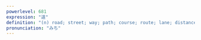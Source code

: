 ```yaml
---
powerlevel: 681
expression: "道"
definition: "(n) road; street; way; path; course; route; lane; distance; ways (e.g. \"a long ways\"); the way (of proper conduct, etc.); one's way; morals; teachings (esp. Confucian or Buddhist); (P)"
pronunciation: "みち"
---
```

